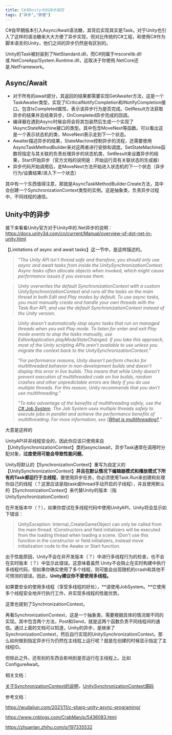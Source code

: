```yaml
---
title: C#和Unity中的异步探究
tags: ["异步","原理"]
---
```


C#自早期版本引入Async/Await语法糖，其背后实现其实是Task。对于Unity也引入了这样的语法糖来大大方便了异步实现，但对比传统的C#工程，和使用C#作为脚本语言的Unity，他们之间的异步仍然是有区别的。

Unity的Task被封装到了NetStandard.dll，而C#则属于mscorelib.dll或.NetCoreApp/System.Runtime.dll，这取决于你使用.NetCore还是.NetFramework。

## Async/Await

- 对于所有的await部分，其返回的结果都需要实现GetAwaiter方法，这是一个TaskAwaiter类型，实现了ICriticalNotifyCompletion和INotifyCompletion接口。包含IsCompleted属性，表示该异步行为是否完成。GetResult方法获取异步的结果并且结束异步，OnCompleted异步完成的回调。
- 编译器在遇到Async时候会将会将其包装然后生成一个实现了IAsyncStateMachine接口的类型。其中包含MoveNext等函数。可以看出这是一个表示状态机的类，MoveNext表示走到下一个状态。
- Awaiter描述异步的结果，StateMachine控制异步的流程，还需要使用AsyncTaskMethodBuilder来对这两者进行安排和调度。SetStateMachine函数将指定与其关联的负责处理异步的状态机类，SetResult来设置异步的结果，Start开始异步（官方文档的说明是：开始运行具有关联状态的生成器）
- 异步代码开始调用后，走MoveNext方法开始进入状态机的下一个状态（异步行为/设置结果/进入下一个状态）

其中有一个东西值得注意，那就是AsyncTaskMethodBuilder.Create方法，其中会创建一个SynchronizationContext类型的实例。这是抽象类，负责异步过程中，不同线程的通信。

## Unity中的异步

接下来看看Unity官方对于Unity中的.Net异步的说明：https://docs.unity3d.com/cn/current/Manual/overview-of-dot-net-in-unity.html

【Limitations of async and await tasks】这一节中，是这样描述的。

> *"The Unity API isn’t thread safe and therefore, you should only use async and await tasks from inside the UnitySynchronizationContext. Async tasks often allocate objects when invoked, which might cause performance issues if you overuse them.*

> *Unity overwrites the default SynchronizationContext with a custom UnitySynchronizationContext and runs all the tasks on the main thread in both Edit and Play modes by default. To use async tasks, you must manually create and handle your own threads with the Task.Run API, and use the default SynchronizationContext instead of the Unity version.*

> *Unity doesn’t automatically stop async tasks that run on managed threads when you exit Play mode. To listen for enter and exit Play mode events to stop the tasks manually, use EditorApplication.playModeStateChanged. If you take this approach, most of the Unity scripting APIs aren’t available to use unless you migrate the context back to the UnitySynchronizationContext.*"
>
> “*For performance reasons, Unity doesn’t perform checks for multithreaded behavior in non-development builds and doesn’t display this error in live builds. This means that while Unity doesn’t prevent execution of multithreaded code on live builds, random crashes and other unpredictable errors are likely if you do use multiple threads. For this reason, Unity recommends that you don’t use multithreading.*”
>
> “*To take advantage of the benefits of multithreading safely, use the [C# Job System](https://docs.unity3d.com/cn/current/Manual/JobSystem.html). The Job System uses multiple threads safely to execute jobs in parallel and achieve the performance benefits of multithreading. For more information, see [[What is multithreading?](https://docs.unity3d.com/cn/current/Manual/JobSystemMultithreading.html).*”

大意是这样的

UnityAPI并非线程安全的，因此你应该只使用来自 【UnitySynchronizationContext】类的async/await，异步Task通常在调用时分配对象，**过度使用可能会导致性能问题**。

Unity将默认的【SynchronizationContext】重写为自定义的【UnitySynchronizationContext】**并且在默认情况下编辑器模式和播放模式下所有的Task都运行于主线程**，要使用异步任务，你必须使用Task.Run来创建和处理你自己的线程（？这里应该是指task或thread手动开启的子线程），并且使用默认的【SynchronizationContext】来代替Unity的版本（指UnitySynchronizationContext）

在开发版本中（？），如果你尝试在多线程代码中使用UnityAPI，Unity将会显示如下错误：

> UnityException: Internal_CreateGameObject can only be called from the main thread. \Constructors and field initializers will be executed from the loading thread when loading a scene. \Don't use this function in the constructor or field initializers, instead move initialization code to the Awake or Start function.

出于性能原因，Unity不会在非开发版本（？）中进行多线程行为的检查，也不会在实时版本（？）中显示此错误。这意味着虽然 Unity不会阻止在实时构建中执行多线程代码，但如果你确实使用了多个线程，则可能会出现随机的crash和其他不可预测的错误。因此，**Unity建议你不要使用多线程。**

如果要安全的使用多线程（享受多线程的好处），**请使用JobSystem。**它使用多个线程安全地并行执行工作，并实现多线程的性能优势。

这里也提到了SynchronizationContext。

再看SynchronizationContext，这是一个抽象类，需要根据具体的情况做不同的实现。其中包含两个方法，Post和Send，就是这两个函数负责不同线程间的通信。通过上面的文档可以知道，Unity的异步，是继承了SynchronizationContext，然后自行实现的UnitySynchronizationContext。那么如何做到指定异步行为仍然在主线程上运行呢？就是在创建的时候显示指定了主线程ID。

但除此之外，还有别的东西会影响到是否运行在主线程上。比如ConfigureAwait。

相关文档：

[关于SynchronizationContext的说明](https://learn.microsoft.com/zh-cn/archive/msdn-magazine/2011/february/msdn-magazine-parallel-computing-it-s-all-about-the-synchronizationcontext)，[UnitySynchronizationContext源码](https://github.com/Unity-Technologies/UnityCsReference/blob/master/Runtime/Export/Scripting/UnitySynchronizationContext.cs)

参考文档：

https://wudaijun.com/2021/11/c-sharp-unity-async-programing/

https://www.cnblogs.com/CrabMan/p/5436083.html

https://zhuanlan.zhihu.com/p/197335532



